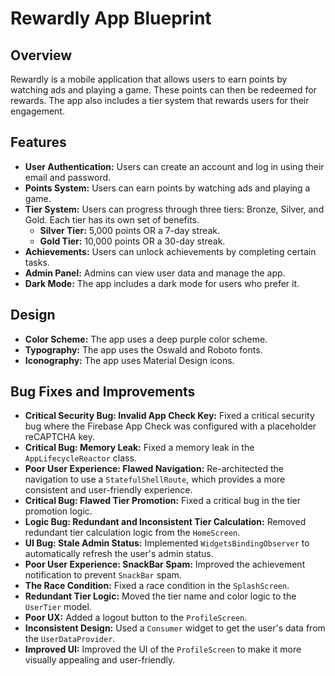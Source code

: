 # Rewardly App Blueprint

## Overview

Rewardly is a mobile application that allows users to earn points by watching ads and playing a game. These points can then be redeemed for rewards. The app also includes a tier system that rewards users for their engagement.

## Features

*   **User Authentication:** Users can create an account and log in using their email and password.
*   **Points System:** Users can earn points by watching ads and playing a game.
*   **Tier System:** Users can progress through three tiers: Bronze, Silver, and Gold. Each tier has its own set of benefits.
    *   **Silver Tier:** 5,000 points OR a 7-day streak.
    *   **Gold Tier:** 10,000 points OR a 30-day streak.
*   **Achievements:** Users can unlock achievements by completing certain tasks.
*   **Admin Panel:** Admins can view user data and manage the app.
*   **Dark Mode:** The app includes a dark mode for users who prefer it.

## Design

*   **Color Scheme:** The app uses a deep purple color scheme.
*   **Typography:** The app uses the Oswald and Roboto fonts.
*   **Iconography:** The app uses Material Design icons.

## Bug Fixes and Improvements

*   **Critical Security Bug: Invalid App Check Key:** Fixed a critical security bug where the Firebase App Check was configured with a placeholder reCAPTCHA key.
*   **Critical Bug: Memory Leak:** Fixed a memory leak in the `AppLifecycleReactor` class.
*   **Poor User Experience: Flawed Navigation:** Re-architected the navigation to use a `StatefulShellRoute`, which provides a more consistent and user-friendly experience.
*   **Critical Bug: Flawed Tier Promotion:** Fixed a critical bug in the tier promotion logic.
*   **Logic Bug: Redundant and Inconsistent Tier Calculation:** Removed redundant tier calculation logic from the `HomeScreen`.
*   **UI Bug: Stale Admin Status:** Implemented `WidgetsBindingObserver` to automatically refresh the user's admin status.
*   **Poor User Experience: SnackBar Spam:** Improved the achievement notification to prevent `SnackBar` spam.
*   **The Race Condition:** Fixed a race condition in the `SplashScreen`.
*   **Redundant Tier Logic:** Moved the tier name and color logic to the `UserTier` model.
*   **Poor UX:** Added a logout button to the `ProfileScreen`.
*   **Inconsistent Design:** Used a `Consumer` widget to get the user's data from the `UserDataProvider`.
*   **Improved UI:** Improved the UI of the `ProfileScreen` to make it more visually appealing and user-friendly.
